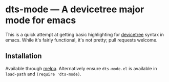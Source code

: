 # dts-mode — A devicetree major mode for emacs

This is a quick attempt at getting basic highlighting for
[devicetree][] syntax in emacs. While it's fairly functional, it's not
pretty; pull requests welcome.

[devicetree]: http://www.devicetree.org/

## Installation

Available through [melpa](http://melpa.milkbox.net/#/). Alternatively ensure `dts-mode.el` is available in `load-path` and `(require 'dts-mode)`.
